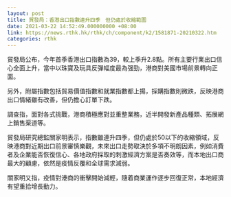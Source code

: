 ```yaml
---
layout: post
title: 貿發局：香港出口指數連升四季　但仍處於收縮範圍
date: 2021-03-22 14:52:49.000000000 +08:00
link: https://news.rthk.hk/rthk/ch/component/k2/1581871-20210322.htm
categories: rthk
---
```


貿發局公布，今年首季香港出口指數為39，較上季升2.8點。所有主要行業出口信心全面上升，當中以珠寶及玩具反彈幅度最為强勁，港商對美國市場前景轉向正面。

另外，附屬指數包括貿易價值指數和就業指數都上揚，採購指數則微跌，反映港商出口情緒雖有改善，但仍擔心訂單下跌。

調查指，面對各式挑戰，港商積極應對並重整業務，近半開發新產品種類、拓展網上銷售渠道等。

貿發局研究總監關家明表示，指數雖連升四季，但仍處於50以下的收縮領域，反映港商對近期出口前景審慎樂觀，未來出口走勢取決於多項不明朗因素，例如消費者及企業能否恢復信心、各地政府採取的刺激經濟方案是否奏效等，而本地出口商最大的顧慮，依然是疫情反覆和全球需求減弱。

關家明又指，疫情對港商的衝擊開始減輕，隨着商業運作逐步回復正常，本地經濟有望重拾增長動力。
